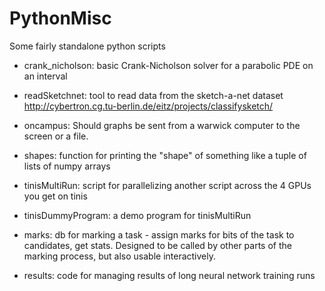 # PythonMisc
Some fairly standalone python scripts

* crank_nicholson: basic Crank-Nicholson solver for a parabolic PDE on an interval

* readSketchnet: tool to read data from the sketch-a-net dataset http://cybertron.cg.tu-berlin.de/eitz/projects/classifysketch/

* oncampus: Should graphs be sent from a warwick computer to the screen or a file.

* shapes: function for printing the "shape" of something like a tuple of lists of numpy arrays

* tinisMultiRun: script for parallelizing another script across the 4 GPUs you get on tinis

* tinisDummyProgram: a demo program for tinisMultiRun

* marks: db for marking a task - assign marks for bits of the task to candidates, get stats. Designed to be called by other parts of the marking process, but also usable interactively.

* results: code for managing results of long neural network training runs
